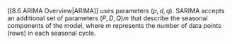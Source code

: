 [[8.6 ARIMA Overview|ARIMA]]  uses parameters $(p,d,q)$. SARIMA accepts an additional set of parameters $(P,D,Q)m$ that describe the seasonal components of the model, where $m$ represents the number of data points (rows) in each seasonal cycle.

